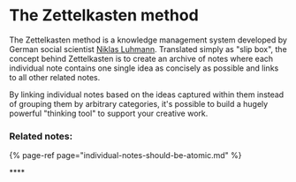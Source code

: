 # The Zettelkasten method

The Zettelkasten method is a knowledge management system developed by German social scientist [Niklas Luhmann](https://en.wikipedia.org/wiki/Niklas_Luhmann). Translated simply as "slip box", the concept behind Zettelkasten is to create an archive of notes where each individual note contains one single idea as concisely as possible and links to all other related notes.

By linking individual notes based on the ideas captured within them instead of grouping them by arbitrary categories, it's possible to build a hugely powerful "thinking tool" to support your creative work. 

### **Related notes:** 

{% page-ref page="individual-notes-should-be-atomic.md" %}



\*\*\*\*

 

